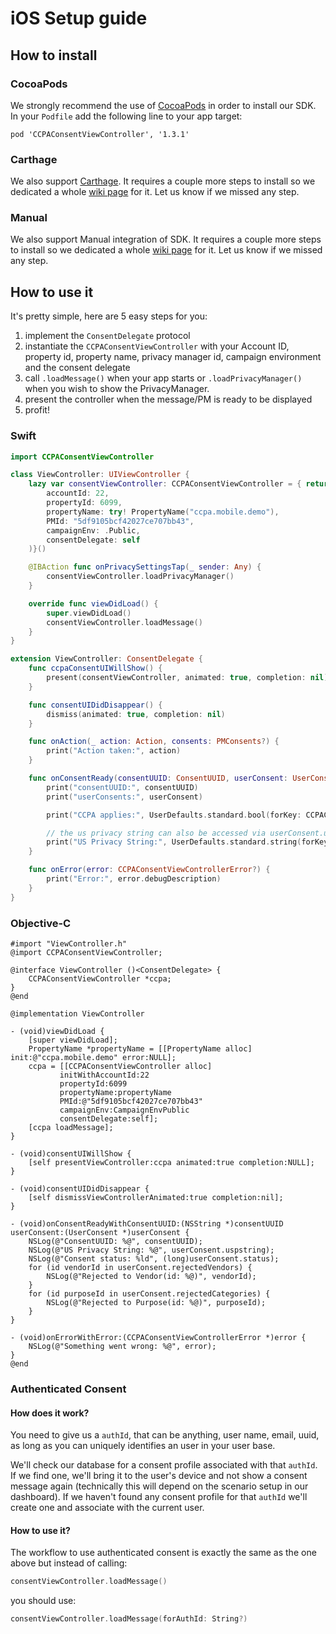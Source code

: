 
# iOS Setup guide

## How to install

### CocoaPods
We strongly recommend the use of [CocoaPods](https://cocoapods.org) in order to install our SDK.
In your `Podfile` add the following line to your app target:

```
pod 'CCPAConsentViewController', '1.3.1'
```
### Carthage
We also support [Carthage](https://github.com/Carthage/Carthage). It requires a couple more steps to install so we dedicated a whole [wiki page](https://github.com/SourcePointUSA/CCPA_iOS_SDK/wiki/Carthage-SDK-integration-guide) for it.
Let us know if we missed any step.

### Manual
We also support Manual integration of SDK. It requires a couple more steps to install so we dedicated a whole [wiki page](https://github.com/SourcePointUSA/CCPA_iOS_SDK/wiki/Manual-SDK-integration-guide) for it.
Let us know if we missed any step.

## How to use it

It's pretty simple, here are 5 easy steps for you:

1. implement the `ConsentDelegate` protocol
2. instantiate the `CCPAConsentViewController` with your Account ID, property id, property name, privacy manager id, campaign environment and the consent delegate
3. call `.loadMessage()` when your app starts or `.loadPrivacyManager()` when you wish to show the PrivacyManager.
4. present the controller when the message/PM is ready to be displayed
5. profit!

### Swift
```swift
import CCPAConsentViewController

class ViewController: UIViewController {
    lazy var consentViewController: CCPAConsentViewController = { return CCPAConsentViewController(
        accountId: 22,
        propertyId: 6099,
        propertyName: try! PropertyName("ccpa.mobile.demo"),
        PMId: "5df9105bcf42027ce707bb43",
        campaignEnv: .Public,
        consentDelegate: self
    )}()

    @IBAction func onPrivacySettingsTap(_ sender: Any) {
        consentViewController.loadPrivacyManager()
    }

    override func viewDidLoad() {
        super.viewDidLoad()
        consentViewController.loadMessage()
    }
}

extension ViewController: ConsentDelegate {
    func ccpaConsentUIWillShow() {
        present(consentViewController, animated: true, completion: nil)
    }

    func consentUIDidDisappear() {
        dismiss(animated: true, completion: nil)
    }

    func onAction(_ action: Action, consents: PMConsents?) {
        print("Action taken:", action)
    }

    func onConsentReady(consentUUID: ConsentUUID, userConsent: UserConsent) {
        print("consentUUID:", consentUUID)
        print("userConsents:", userConsent)

        print("CCPA applies:", UserDefaults.standard.bool(forKey: CCPAConsentViewController.CCPA_APPLIES_KEY))

        // the us privacy string can also be accessed via userConsent.uspstring
        print("US Privacy String:", UserDefaults.standard.string(forKey: CCPAConsentViewController.IAB_PRIVACY_STRING_KEY) ?? "")
    }

    func onError(error: CCPAConsentViewControllerError?) {
        print("Error:", error.debugDescription)
    }
}
```

### Objective-C
```obj-c
#import "ViewController.h"
@import CCPAConsentViewController;

@interface ViewController ()<ConsentDelegate> {
    CCPAConsentViewController *ccpa;
}
@end

@implementation ViewController

- (void)viewDidLoad {
    [super viewDidLoad];
    PropertyName *propertyName = [[PropertyName alloc] init:@"ccpa.mobile.demo" error:NULL];
    ccpa = [[CCPAConsentViewController alloc]
           initWithAccountId:22
           propertyId:6099
           propertyName:propertyName
           PMId:@"5df9105bcf42027ce707bb43"
           campaignEnv:CampaignEnvPublic
           consentDelegate:self];
    [ccpa loadMessage];
}

- (void)consentUIWillShow {
    [self presentViewController:ccpa animated:true completion:NULL];
}

- (void)consentUIDidDisappear {
    [self dismissViewControllerAnimated:true completion:nil];
}

- (void)onConsentReadyWithConsentUUID:(NSString *)consentUUID userConsent:(UserConsent *)userConsent {
    NSLog(@"ConsentUUID: %@", consentUUID);
    NSLog(@"US Privacy String: %@", userConsent.uspstring);
    NSLog(@"Consent status: %ld", (long)userConsent.status);
    for (id vendorId in userConsent.rejectedVendors) {
        NSLog(@"Rejected to Vendor(id: %@)", vendorId);
    }
    for (id purposeId in userConsent.rejectedCategories) {
        NSLog(@"Rejected to Purpose(id: %@)", purposeId);
    }
}

- (void)onErrorWithError:(CCPAConsentViewControllerError *)error {
    NSLog(@"Something went wrong: %@", error);
}
@end
```

### Authenticated Consent

#### How does it work?
You need to give us a `authId`, that can be anything, user name, email, uuid, as long as you can uniquely identifies an user in your user base.

We'll check our database for a consent profile associated with that `authId`. If we find one, we'll bring it to the user's device and not show a consent message again (technically this will depend on the scenario setup in our dashboard). If we haven't found any consent profile for that `authId` we'll create one and associate with the current user.

#### How to use it?

The workflow to use authenticated consent is exactly the same as the one above but instead of calling:
```swift
consentViewController.loadMessage()
```
you should use:
```swift
consentViewController.loadMessage(forAuthId: String?)
```
